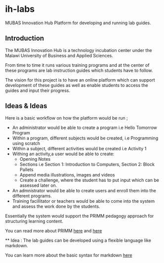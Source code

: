 # ih-labs

MUBAS Innovation Hub Platform for developing and running lab guides.


## Introduction

The MUBAS Innovation Hub is a technology incubation center under the Malawi University of Business and Applied Sciences.


From time to time it runs various training programs and at the center of these programs are lab instruction guides which students have to follow.

The vision for this project is to have an online platform which can support development of these guides as well as enable students to access the guides and input their progress.




## Ideas & Ideas

Here is a basic workflow on how the platform would be run ;

* An administrator would be able to create a program i.e Hello Tomorrow Program
* Within a program, different subjects would be created, i.e Programming using scratch
* Within a subject, different activities would be created i.e Activity 1
* Withing an activity,a user would be able to create:
  - Opening Notes
  - Sections i.e Section 1: Introduction to Computers, Section 2: Block Pallets
  - Append media illustrations, images and videos
  - Create a challenge, where the student has to put input which can be assessed later on.
* An admnistrator would be able to create users and enroll them into the different programs.
* Training facillitator or teachers would be able to come into the system and assess the work done by the students.


Essentially the system would support the PRIMM pedagogy approach for structuring learning content.

You can read more about PRIMM [here](https://www.futurelearn.com/info/courses/secondary-programming-pedagogy/0/steps/68416) and [here](https://primmportal.com/)


** Idea : The lab guides can be developed using a flexible language like markdown. 

You can learn more about the basic syntax for markdown [here](https://www.markdownguide.org/basic-syntax/#links)



